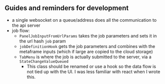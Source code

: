 ## Guides and reminders for development

- a single websocket on a queue/address does all the communication to the api server
- job flow:
  - `PanelJobInputFromUrlParams` takes the job parameters and sets it in the url hash `job` param
  - `jobDefinitionHook` gets the job parameters and combines with the metaframe inputs (which if large are copied to the
    cloud storage)
  - `TabMenu` is where the job is actually submitted to the server, via a `StateChangeValueQueued`
    - This class should be renamed or use a hook so the data flow is not tied up with the UI. I was less familiar with
      react when I wrote this.
